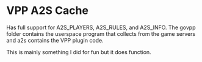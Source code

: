 # VPP A2S Cache

Has full support for A2S_PLAYERS, A2S_RULES, and A2S_INFO. 
The govpp folder contains the userspace program that collects from the game servers and a2s contains the VPP plugin code.

This is mainly something I did for fun but it does function.
